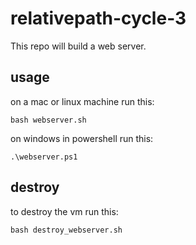 # relativepath-cycle-3

This repo will build a web server.

## usage 
on a mac or linux machine run this: 

`bash webserver.sh`

on windows in powershell run this: 

`.\webserver.ps1`
 
## destroy
to destroy the vm run this:

`bash destroy_webserver.sh`
